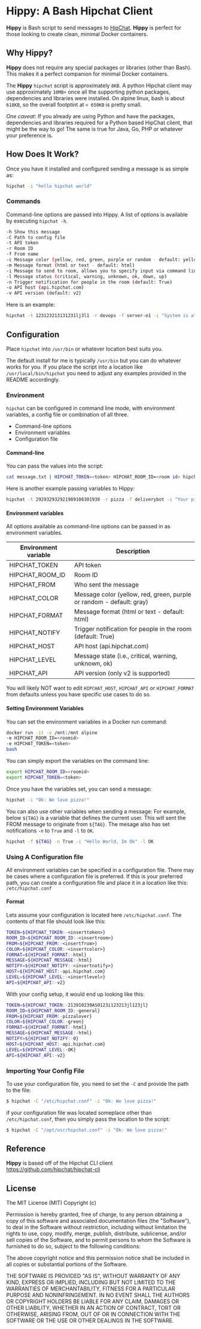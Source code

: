 Hippy: A Bash Hipchat Client
===========

**Hippy** is Bash script to send messages to [HipChat][hc]. **Hippy** is perfect for those looking to create clean, minimal Docker containers.

## Why Hippy?
**Hippy** does not require any special packages or libraries (other than Bash). This makes it a perfect companion for minimal Docker containers.

The **Hippy** `hipchat` script is approximately `8KB`. A python Hipchat client may use approximately `10MB+` once all the supporting python packages, dependencies and libraries were installed. On alpine linux, bash is about `618KB`, so the overall footptint at `< 650KB` is pretty small.

*One caveat*: If you already are using Python and have the packages, dependencies and libraries required for a Python based HipChat client, that might be the way to go! The same is true for Java, Go, PHP or whatever your preference is.

## How Does It Work?

Once you have it installed and configured sending a message is as simple as:

```bash
hipchat -i "hello hipchat world"
```

[hc]: http://www.hipchat.com

### Commands

Command-line options are passed into Hippy. A list of options is available by executing ```hipchat -h```.
```bash
-h Show this message
-C Path to config file
-t API token
-r Room ID
-f From name
-c Message color (yellow, red, green, purple or random - default: yellow)
-m Message format (html or text - default: html)
-i Message to send to room, allows you to specify input via command line instead of stdin
-l Message status (critical, warning, unknown, ok, down, up)
-n Trigger notification for people in the room (default: True)
-o API host (api.hipchat.com)
-v API version (default: v2)
```

Here is an example:
```bash
hipchat -t 123123213131231lj3l1 -r devops -f server-o1 -i "System is at 90% capcity" -l critical -n True
```

## Configuration

Place `hipchat` into `/usr/bin` or whatever location best suits you.

The default install for me is typically `/usr/bin` but you can do whatever works for you. If you place the script into a location like `/usr/local/bin/hipchat` you need to adjust any examples provided in the README accordingly.

### Environment
`hipchat` can be configured in command line mode, with environment variables, a config file or combination of all three.

* Command-line options
* Environment variables
* Configuration file


#### Command-line
You can pass the values into the script:
```bash
cat message.txt | HIPCHAT_TOKEN=<token> HIPCHAT_ROOM_ID=<room id> hipchat -f "System"
```
Here is another example passing variables to Hippy:
```bash
hipchat -t 292932932921989108301938 -r pizza -f deliverybot -i "Your pizza is almost ready"
```

#### Environment variables

All options available as command-line options can be passed in as environment variables.

Environment variable | Description
-------------------- | -----------
HIPCHAT_TOKEN        | API token
HIPCHAT_ROOM_ID      | Room ID
HIPCHAT_FROM         | Who sent the message
HIPCHAT_COLOR        | Message color (yellow, red, green, purple or random - default: gray)
HIPCHAT_FORMAT       | Message format (html or text - default: html)
HIPCHAT_NOTIFY       | Trigger notification for people in the room (default: True)
HIPCHAT_HOST         | API host (api.hipchat.com)
HIPCHAT_LEVEL        | Message state (i.e., critical, warning, unknown, ok)
HIPCHAT_API          | API version (only v2 is supported)

You will likely NOT want to edit `HIPCHAT_HOST`, `HIPCHAT_API` or `HIPCHAT_FORMAT` from defaults unless you have specific use cases to do so.

#### Setting Environment Variables

You can set the environment variables in a Docker run command:
```bash
docker run -it -v /mnt:/mnt alpine
-e HIPCHAT_ROOM_ID=<roomid>
-e HIPCHAT_TOKEN=<token>
bash
```
You can simply export the variables on the command line:
```bash
export HIPCHAT_ROOM_ID=<roomid>
export HIPCHAT_TOKEN=<token>
```

Once you have the variables set, you can send a message:
```bash
hipchat -i "Ok: We love pizza!"
```

You can also use other variables when sending a message: For example, below `${TAG}` is a variable that defines the current user. This will sent the FROM message to originate from `${TAG}`. The mesage also has set notifications `-n` to `True` and `-l` to `OK`.
 ```bash
hipchat -f ${TAG} -n True -i "Hello World, Im Ok" -l OK
```

### Using A Configuration file

All environment variables can be specified in a configuration file. There may be cases where a configuration file is preferred.  If this is your preferred path, you can create a configuration file and place it in a location like this: ```/etc/hipchat.conf```

#### Format

Lets assume your configuration is located here ```/etc/hipchat.conf```. The contents of that file should look like this:

```bash
TOKEN=${HIPCHAT_TOKEN:-<inserttoken>}
ROOM_ID=${HIPCHAT_ROOM_ID:-<insertroom>}
FROM=${HIPCHAT_FROM:-<insertfrom>}
COLOR=${HIPCHAT_COLOR:-<insertcolor>}
FORMAT=${HIPCHAT_FORMAT:-html}
MESSAGE=${HIPCHAT_MESSAGE:-html}
NOTIFY=${HIPCHAT_NOTIFY:-<insertnotify>}
HOST=${HIPCHAT_HOST:-api.hipchat.com}
LEVEL=${HIPCHAT_LEVEL:-<insertlevel>}
API=${HIPCHAT_API:-v2}
```
With your config setup, it would end up looking like this:
```bash
TOKEN=${HIPCHAT_TOKEN:-213910239AS0123i123213jl123jl}
ROOM_ID=${HIPCHAT_ROOM_ID:-general}
FROM=${HIPCHAT_FROM:-pizzalover}
COLOR=${HIPCHAT_COLOR:-green}
FORMAT=${HIPCHAT_FORMAT:-html}
MESSAGE=${HIPCHAT_MESSAGE:-html}
NOTIFY=${HIPCHAT_NOTIFY:-0}
HOST=${HIPCHAT_HOST:-api.hipchat.com}
LEVEL=${HIPCHAT_LEVEL:-OK}
API=${HIPCHAT_API:-v2}
```

### Importing Your Config File
To use your configuration file, you need to set the `-C` and provide the path to the file:
```bash
$ hipchat -C "/etc/hipchat.conf" -i "Ok: We love pizza!"
```

if your configuration file was located someplace other than `/etc/hipchat.conf`, then you simply pass the location to the script:
```bash
$ hipchat -C "/opt/usr/hipchat.conf" -i "Ok: We love pizza!"
```

## Reference
**Hippy** is based off of the Hipchat CLI client
https://github.com/hipchat/hipchat-cli


## License

The MIT License (MIT) Copyright (c)

Permission is hereby granted, free of charge, to any person obtaining a copy of this software and associated documentation files (the "Software"), to deal in the Software without restriction, including without limitation the rights to use, copy, modify, merge, publish, distribute, sublicense, and/or sell copies of the Software, and to permit persons to whom the Software is furnished to do so, subject to the following conditions:

The above copyright notice and this permission notice shall be included in all copies or substantial portions of the Software.

THE SOFTWARE IS PROVIDED "AS IS", WITHOUT WARRANTY OF ANY KIND, EXPRESS OR IMPLIED, INCLUDING BUT NOT LIMITED TO THE WARRANTIES OF MERCHANTABILITY, FITNESS FOR A PARTICULAR PURPOSE AND NONINFRINGEMENT. IN NO EVENT SHALL THE AUTHORS OR COPYRIGHT HOLDERS BE LIABLE FOR ANY CLAIM, DAMAGES OR OTHER LIABILITY, WHETHER IN AN ACTION OF CONTRACT, TORT OR OTHERWISE, ARISING FROM, OUT OF OR IN CONNECTION WITH THE SOFTWARE OR THE USE OR OTHER DEALINGS IN THE SOFTWARE.
